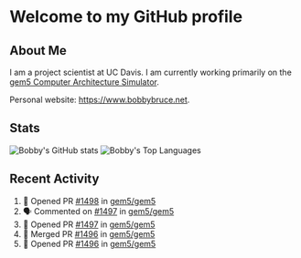 # Welcome to my GitHub profile

## About Me

I am a project scientist at UC Davis. I am currently working primarily on the [gem5 Computer Architecture Simulator](https://github.com/gem5).

Personal website: <https://www.bobbybruce.net>.

## Stats

![Bobby's GitHub stats](https://github-readme-stats.vercel.app/api?username=bobbyrbruce&show_icons=true&theme=responsive&include_all_commits=true&count_private=true&show=reviews&disable_animations=true)
![Bobby's Top Languages ](https://github-readme-stats.vercel.app/api/top-langs/?username=bobbyrbruce&layout=compact&theme=responsive&count_private=true&langs_count=10&disable_animations=true)

## Recent Activity

<!--START_SECTION:activity-->
1. 💪 Opened PR [#1498](https://github.com/gem5/gem5/pull/1498) in [gem5/gem5](https://github.com/gem5/gem5)
2. 🗣 Commented on [#1497](https://github.com/gem5/gem5/pull/1497#issuecomment-2304597877) in [gem5/gem5](https://github.com/gem5/gem5)
3. 💪 Opened PR [#1497](https://github.com/gem5/gem5/pull/1497) in [gem5/gem5](https://github.com/gem5/gem5)
4. 🎉 Merged PR [#1496](https://github.com/gem5/gem5/pull/1496) in [gem5/gem5](https://github.com/gem5/gem5)
5. 💪 Opened PR [#1496](https://github.com/gem5/gem5/pull/1496) in [gem5/gem5](https://github.com/gem5/gem5)
<!--END_SECTION:activity-->
